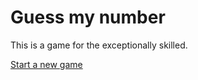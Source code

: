 Guess my number
=================
This is a game for the exceptionally skilled.

[Start a new game](guess/init)
